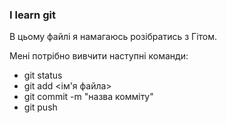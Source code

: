 ### I learn git

В цьому файлі я намагаюсь розібратись з Гітом.

Мені потрібно вивчити наступні команди: 

- git status
- git add <ім'я файла>
- git commit -m "назва комміту"
- git push

